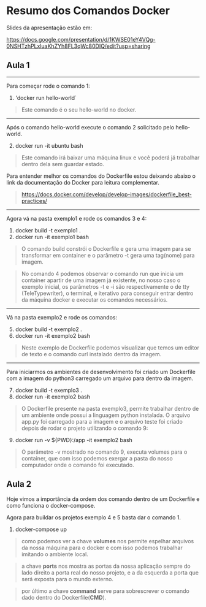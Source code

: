 # Resumo dos Comandos Docker

Slides da apresentação estão em:

https://docs.google.com/presentation/d/1KWSE01eY4VQg-0NSHTzhPLxluaKhZYh8FL3qWc80DIQ/edit?usp=sharing

## Aula 1

---

Para começar rode o comando 1:

1. 'docker run hello-world`

> Este comando é o seu hello-world no docker.

---

Após o comando hello-world execute o comando 2 solicitado pelo hello-world.

2. docker run -it ubuntu bash

> Este comando irá baixar uma máquina linux e você poderá já trabalhar dentro dela sem guardar estado.

Para entender melhor os comandos do Dockerfile estou deixando abaixo o link da documentação do Docker para leitura complementar.

> https://docs.docker.com/develop/develop-images/dockerfile_best-practices/

---

Agora vá na pasta exemplo1 e rode os comandos 3 e 4:

1. docker build -t exemplo1 .
2. docker run -it exemplo1 bash

> O comando build constrói o Dockerfile e gera uma imagem para se transformar em container e o parâmetro -t gera uma tag(nome) para imagem.

> No comando 4 podemos observar o comando run que inicia um container apartir de uma imagem já existente, no nosso caso o exemplo inicial, os parâmetros -t e -i são respectivamente o de tty (TeleTypewriter), o terminal, e iterativo para conseguir entrar dentro da máquina docker e executar os comandos necessários.

---

Vá na pasta exemplo2 e rode os comandos:

5. docker build -t exemplo2 .
6. docker run -it exemplo2 bash

> Neste exemplo de Dockerfile podemos visualizar que temos um editor de texto e o comando curl instalado dentro da imagem.

---

Para iniciarmos os ambientes de desenvolvimento foi criado um Dockerfile com a imagem do python3 carregado um arquivo para dentro da imagem.

7. docker build -t exemplo3 .
8. docker run -it exemplo2 bash

> O Dockerfile presente na pasta exemplo3, permite trabalhar dentro de um ambiente onde possui a linguagem python instalada. O arquivo app.py foi carregado para a imagem e o arquivo teste foi criado depois de rodar o projeto utilizando o comando 9:

9. docker run -v \${PWD}:/app -it exemplo2 bash

> O parâmetro -v mostrado no comando 9, executa volumes para o container, que com isso podemos exergar a pasta do nosso computador onde o comando foi executado.

## Aula 2

Hoje vimos a importância da ordem dos comando dentro de um Dockerfile e como funciona o docker-compose.

Agora para buildar os projetos exemplo 4 e 5 basta dar o comando 1.

1. docker-compose up

> como podemos ver a chave **volumes** nos permite espelhar arquivos da nossa máquina para o docker e com isso podemos trabalhar imitando o ambiente local.

> a chave **ports** nos mostra as portas da nossa aplicação sempre do lado direito a porta real do nosso projeto, e a da esquerda a porta que será exposta para o mundo externo.

> por último a chave **command** serve para sobrescrever o comando dado dentro do Dockerfile(**CMD**).